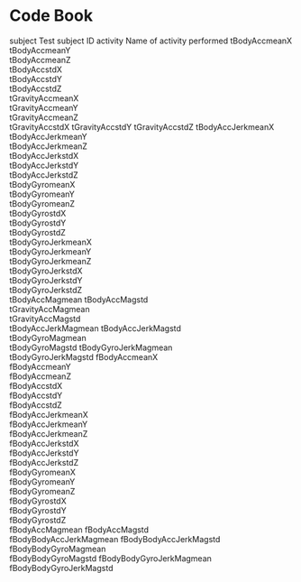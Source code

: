 # Code Book
subject	Test subject ID
activity	Name of activity performed
tBodyAccmeanX	
tBodyAccmeanY	
tBodyAccmeanZ	
tBodyAccstdX	
tBodyAccstdY	
tBodyAccstdZ	
tGravityAccmeanX	
tGravityAccmeanY	
tGravityAccmeanZ	
tGravityAccstdX	
tGravityAccstdY	
tGravityAccstdZ	
tBodyAccJerkmeanX	
tBodyAccJerkmeanY	
tBodyAccJerkmeanZ	
tBodyAccJerkstdX	
tBodyAccJerkstdY	
tBodyAccJerkstdZ	
tBodyGyromeanX	
tBodyGyromeanY	
tBodyGyromeanZ	
tBodyGyrostdX	
tBodyGyrostdY	
tBodyGyrostdZ	
tBodyGyroJerkmeanX	
tBodyGyroJerkmeanY	
tBodyGyroJerkmeanZ	
tBodyGyroJerkstdX	
tBodyGyroJerkstdY	
tBodyGyroJerkstdZ	
tBodyAccMagmean	
tBodyAccMagstd	
tGravityAccMagmean	
tGravityAccMagstd	
tBodyAccJerkMagmean	
tBodyAccJerkMagstd	
tBodyGyroMagmean	
tBodyGyroMagstd	
tBodyGyroJerkMagmean	
tBodyGyroJerkMagstd	
fBodyAccmeanX	
fBodyAccmeanY	
fBodyAccmeanZ	
fBodyAccstdX	
fBodyAccstdY	
fBodyAccstdZ	
fBodyAccJerkmeanX	
fBodyAccJerkmeanY	
fBodyAccJerkmeanZ	
fBodyAccJerkstdX	
fBodyAccJerkstdY	
fBodyAccJerkstdZ	
fBodyGyromeanX	
fBodyGyromeanY	
fBodyGyromeanZ	
fBodyGyrostdX	
fBodyGyrostdY	
fBodyGyrostdZ	
fBodyAccMagmean	
fBodyAccMagstd	
fBodyBodyAccJerkMagmean	
fBodyBodyAccJerkMagstd	
fBodyBodyGyroMagmean	
fBodyBodyGyroMagstd	
fBodyBodyGyroJerkMagmean	
fBodyBodyGyroJerkMagstd	
